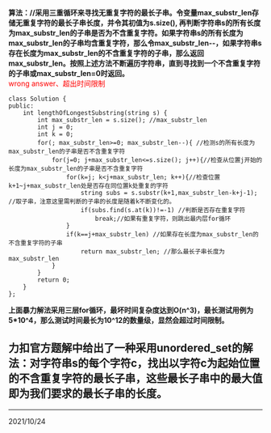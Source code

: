 **算法：//采用三重循环来寻找无重复字符的最长子串。令变量max_substr_len存储无重复字符的最长子串长度，并令其初值为s.size(), 再判断字符串s的所有长度为max_substr_len的子串是否为不含重复字符。如果字符串s的所有长度为max_substr_len的子串均含重复字符，那么令max_substr_len--，如果字符串s存在长度为max_substr_len的不含重复字符的子串，那么返回max_substr_len。按照上述方法不断遍历字符串，直到寻找到一个不含重复字符的子串或max_substr_len=0时返回。**   
<font color = red>wrong answer、超出时间限制</font>   


```
class Solution {
public:
    int lengthOfLongestSubstring(string s) {
        int max_substr_len = s.size(); //max_substr_len
        int j = 0;
        int k = 0; 
        for(; max_substr_len>=0; max_substr_len--){ //检测s的所有长度为max_substr_len的子串是否不含重复字符
            for(j=0; j+max_substr_len<=s.size(); j++){//检查从位置j开始的长度为max_substr_len的子串是否不含重复字符
                for(k=j; k<j+max_substr_len; k++){//检查位置k+1~j+max_substr_len处是否存在同位置k处重复的字符
                    string subs = s.substr(k+1,max_substr_len-k+j-1); //取子串，注意这里需判断的子串的长度是随着k不断变化的。
                    if(subs.find(s.at(k))!=-1) //判断是否存在重复字符
                        break;//如果有重复字符，则跳出最内层for循环
                }                    
                if(k==j+max_substr_len) //如果存在长度为max_substr_len的不含重复字符的子串
                    return max_substr_len; //那么最长子串长度为max_substr_len
            }
        }
        return 0;
    }
};
```
**上面暴力解法采用三层for循环，最坏时间复杂度达到O(n^3)，最长测试用例为5*10^4，那么测试时间最长为10^12的数量级，显然会超过时间限制。**    
## 力扣官方题解中给出了一种采用unordered_set的解法：对字符串s的每个字符c，找出以字符c为起始位置的不含重复字符的最长子串，这些最长子串中的最大值即为我们要求的最长子串的长度。   
------------------------------------------------------
2021/10/24   
